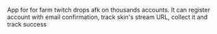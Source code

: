 App for for farm twitch drops afk on thousands accounts.
It can register account with email confirmation, track skin's stream URL, collect it and track success
